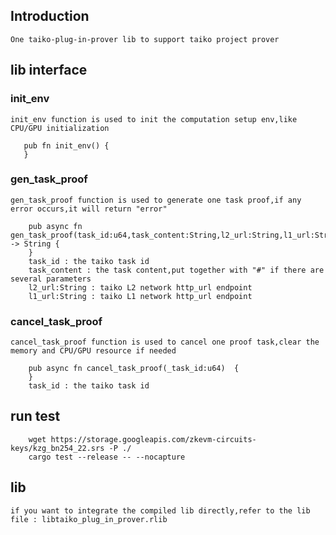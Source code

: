## Introduction
    One taiko-plug-in-prover lib to support taiko project prover

## lib interface

### init_env
    init_env function is used to init the computation setup env,like CPU/GPU initialization
```
   pub fn init_env() {  
   }
```

### gen_task_proof
    gen_task_proof function is used to generate one task proof,if any error occurs,it will return "error"
```
    pub async fn gen_task_proof(task_id:u64,task_content:String,l2_url:String,l1_url:String) -> String { 
    }
    task_id : the taiko task id
    task_content : the task content,put together with "#" if there are several parameters
    l2_url:String : taiko L2 network http_url endpoint
    l1_url:String : taiko L1 network http_url endpoint
```

### cancel_task_proof
    cancel_task_proof function is used to cancel one proof task,clear the memory and CPU/GPU resource if needed
```
    pub async fn cancel_task_proof(_task_id:u64)  { 
    }
    task_id : the taiko task id
```

## run test
```
    wget https://storage.googleapis.com/zkevm-circuits-keys/kzg_bn254_22.srs -P ./
    cargo test --release -- --nocapture
```

## lib
    if you want to integrate the compiled lib directly,refer to the lib file : libtaiko_plug_in_prover.rlib
